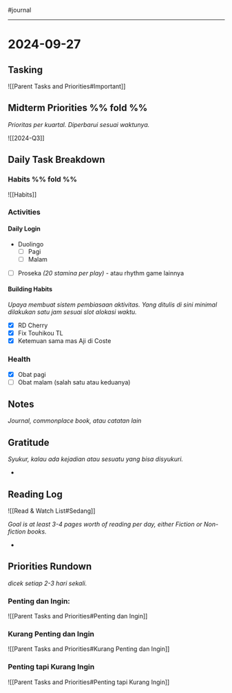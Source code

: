 #journal 

---

# 2024-09-27

## Tasking

![[Parent Tasks and Priorities#Important]]

## Midterm Priorities %% fold %% 

*Prioritas per kuartal. Diperbarui sesuai waktunya.*

![[2024-Q3]]

## Daily Task Breakdown

### Habits   %% fold %% 

![[Habits]]

### Activities

#### Daily Login

- Duolingo
	- [ ] Pagi
	- [ ] Malam

- [ ] Proseka *(20 stamina per play)* - atau rhythm game lainnya

#### Building Habits

*Upaya membuat sistem pembiasaan aktivitas. Yang ditulis di sini minimal dilakukan satu jam sesuai slot alokasi waktu.*

- [x] RD Cherry
- [x] Fix Touhikou TL
- [x] Ketemuan sama mas Aji di Coste

### Health

- [x] Obat pagi
- [ ] Obat malam (salah satu atau keduanya)

## Notes

*Journal, commonplace book, atau catatan lain*



## Gratitude

*Syukur, kalau ada kejadian atau sesuatu yang bisa disyukuri.*

- 

## Reading Log

![[Read & Watch List#Sedang]]

*Goal is at least 3-4 pages worth of reading per day, either Fiction or Non-fiction books.*

- 

## Priorities Rundown

*dicek setiap 2-3 hari sekali.*

### Penting dan Ingin:

![[Parent Tasks and Priorities#Penting dan Ingin]]

### Kurang Penting dan Ingin

![[Parent Tasks and Priorities#Kurang Penting dan Ingin]]

### Penting tapi Kurang Ingin

![[Parent Tasks and Priorities#Penting tapi Kurang Ingin]]


